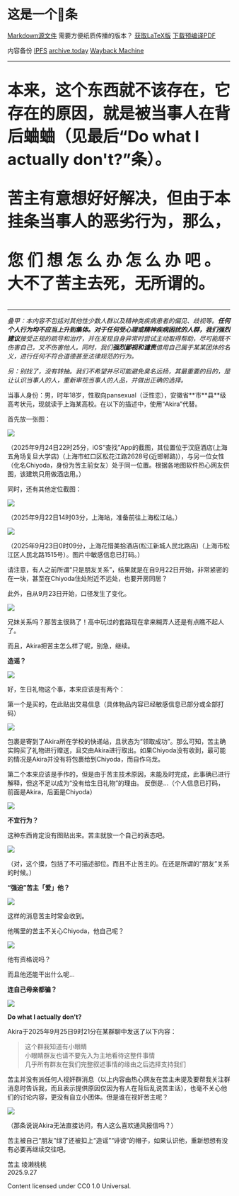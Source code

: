 # 这是一个🍉条

[Markdown源文件](./akira.md) 需要方便纸质传播的版本？ [获取LaTeX版](./akira.tex) [下载预编译PDF](./akira.pdf)

内容备份 [IPFS](https://gateway.pinata.cloud/ipfs/bafybeieqyqugho6cajx4t4y4xk3wx3ccju4zzlfft3fxv623bkuslkv654/) [archive.today](https://archive.md/JBYg3) [Wayback Machine](https://web.archive.org/web/20250926182531/https://akira.momokko.moe/)

---

**<p style="font-size: 36px;">本来，这个东西就不该存在，它存在的原因，就是被当事人在背后蛐蛐（见最后“Do what I actually don't?”条）。</p>**
**<p style="font-size: 36px;">苦主有意想好好解决，但由于本挂条当事人的恶劣行为，那么，</p>**
**<p style="font-size: 36px;">您 们 想 怎 么 办 怎 么 办 吧 。 大不了苦主去死，无所谓的。</p>**

---

_叠甲：本内容不包括对其他性少数人群以及精神类疾病患者的偏见、歧视等。**任何个人行为均不应当上升到集体。**对于任何受心理或精神疾病困扰的人群，我们**强烈建议**接受正规的疏导和治疗，并在发现自身异常时尝试主动取得帮助，尽可能既不伤害自己，又不伤害他人。同时，我们**强烈鄙视和谴责**借用自己属于某某团体的名义，进行任何不符合道德甚至法律规范的行为。_

_另：别找了，没有转抽。我们不希望并尽可能避免臭名远扬，其最重要的目的，是让认识当事人的人，重新审视当事人的人品，并做出正确的选择。_

当事人身份：男，时年18岁，性取向pansexual（泛性恋），安徽省\*\*市\*\*县\*\*级高考状元，现就读于上海某高校。在以下的描述中，使用“Akira”代替。

首先放一张图：

![](./images/1.png)

（2025年9月24日22时25分，iOS“查找”App的截图，其位置位于汉庭酒店(上海五角场复旦大学店)（上海市虹口区松花江路2628号(近邯郸路)），与另一位女性（化名Chiyoda，身份为苦主前女友）处于同一位置。根据各地图软件热心网友供图，该建筑只用做酒店用。）

同时，还有其他定位截图：

![](./images/2.png)

（2025年9月22日14时03分，上海站，准备前往上海松江站。）

![](./images/3.png)

（2025年9月23日0时09分，上海花惜美拾酒店(松江新城人民北路店)（上海市松江区人民北路1515号）。图片中敏感信息已打码。）

请注意，有人之前所谓“只是朋友关系”，结果就是在自9月22日开始，非常紧密的在一块，甚至在Chiyoda住处附近不远处，也要开房同居？

此外，自从9月23日开始，口径发生了变化。

![](./images/4.png)

兄妹关系吗？那苦主很熟了！高中玩过的套路现在拿来糊弄人还是有点瞧不起人了。

而且，Akira把苦主怎么样了呢，别急，继续。

**造谣？**

![](./images/5.png)

好，生日礼物这个事，本来应该是有两个：

第一个是买的，在此贴出交易信息（具体物品内容已经敏感信息已部分或全部打码）

![](./images/6.png)

包裹是寄到了Akira所在学校的快递站，且状态为“领取成功”。那么可知，苦主确实购买了礼物进行赠送，且交由Akira进行取出。如果Chiyoda没有收到，最可能的情况是Akira并没有将包裹给到Chiyoda，而自作乌龙。

第二个本来应该是手作的，但是由于苦主技术原因，未能及时完成，此事确已进行解释，但这不足以成为“没有给生日礼物”的理由。
反倒是…（个人信息已打码，前面是Akira，后面是Chiyoda）

![](./images/7.png)

**不宜行为？**

这种东西肯定没有图贴出来。苦主就放一个自己的表态吧。

![](./images/8.png)

（对，这个摸，包括了不可描述部位。而且不止苦主的。在还是所谓的“朋友”关系的时候。）

**“强迫”苦主「爱」他？**

![](./images/9.png)

这样的消息苦主时常会收到。

他嘴里的苦主不关心Chiyoda，他自己呢？

![](./images/10.png)

他有资格说吗？

而且他还能干出什么呢…

**连自己母亲都骗？**

![](./images/11.png)

**Do what I actually don't?**

Akira于2025年9月25日9时21分在某群聊中发送了以下内容：

> 这个群我知道有小眼睛  
> 小眼睛群友也请不要先入为主地看待这整件事情  
> 几乎所有群友在我们完整叙述事情的缘由之后选择支持我们

苦主并没有派任何人视奸群消息（以上内容由热心网友在苦主未提及要帮我关注群消息时告诉我，而且表示提供原因仅因为有人在背后乱说苦主话），也毫不关心他们的讨论内容，更没有自立小团体。但是谁在视奸苦主呢？

![](./images/12.png)

（那条说说Akira无法直接访问，有人这么喜欢通风报信吗？）

苦主被自己“朋友”绿了还被扣上“造谣”“诽谤”的帽子，如果认识他，重新想想有没有必要再继续交往吧。

苦主 绫濑桃桃  
2025.9.27

Content licensed under CC0 1.0 Universal.
